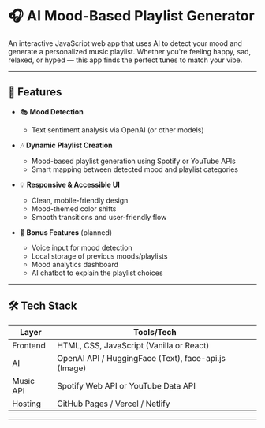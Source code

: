 # 🎧 AI Mood-Based Playlist Generator

An interactive JavaScript web app that uses AI to detect your mood and generate a personalized music playlist. Whether you're feeling happy, sad, relaxed, or hyped — this app finds the perfect tunes to match your vibe.

---

## 🌟 Features

- 🎭 **Mood Detection**

  - Text sentiment analysis via OpenAI (or other models)

- 🎶 **Dynamic Playlist Creation**

  - Mood-based playlist generation using Spotify or YouTube APIs
  - Smart mapping between detected mood and playlist categories

- 💡 **Responsive & Accessible UI**

  - Clean, mobile-friendly design
  - Mood-themed color shifts
  - Smooth transitions and user-friendly flow

- 💾 **Bonus Features** (planned)
  - Voice input for mood detection
  - Local storage of previous moods/playlists
  - Mood analytics dashboard
  - AI chatbot to explain the playlist choices

---

## 🛠️ Tech Stack

| Layer     | Tools/Tech                                           |
| --------- | ---------------------------------------------------- |
| Frontend  | HTML, CSS, JavaScript (Vanilla or React)             |
| AI        | OpenAI API / HuggingFace (Text), face-api.js (Image) |
| Music API | Spotify Web API or YouTube Data API                  |
| Hosting   | GitHub Pages / Vercel / Netlify                      |

---

